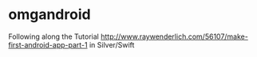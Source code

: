 omgandroid
==========

Following along the Tutorial http://www.raywenderlich.com/56107/make-first-android-app-part-1 in Silver/Swift
